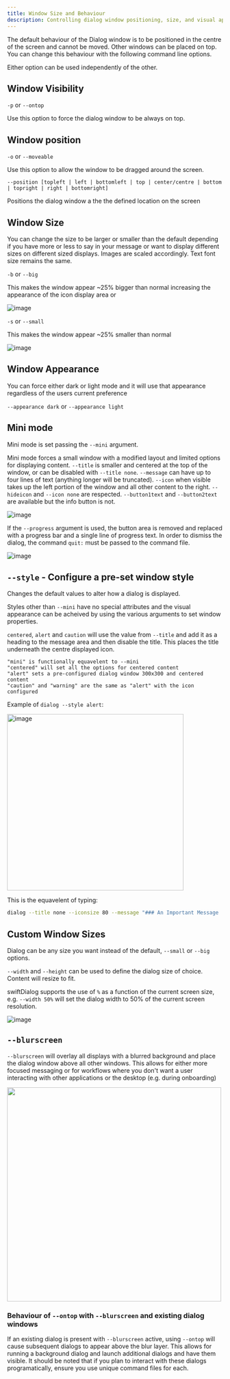 ```yaml
---
title: Window Size and Behaviour
description: Controlling dialog window positioning, size, and visual appearance
---
```


The default behaviour of the Dialog window is to be positioned in the centre of the screen and cannot be moved. Other windows can be placed on top. You can change this behaviour with the following command line options.

Either option can be used independently of the other.

## Window Visibility

`-p` or `--ontop`

Use this option to force the dialog window to be always on top.

## Window position

`-o` or `--moveable`

Use this option to allow the window to be dragged around the screen.

`--position [topleft | left | bottomleft | top | center/centre | bottom | topright | right | bottomright]`

Positions the dialog window a the the defined location on the screen


## Window Size

You can change the size to be larger or smaller than the default depending if you have more or less to say in your message or want to display different sizes on different sized displays.
Images are scaled accordingly.
Text font size remains the same.

`-b` or `--big`

This makes the window appear ~25% bigger than normal increasing the appearance of the icon display area or

![image](https://user-images.githubusercontent.com/3598965/184131775-9ec40570-8e70-47ba-aecd-5561f6b6f54d.png)

`-s` or `--small`

This makes the window appear ~25% smaller than normal

![image](https://user-images.githubusercontent.com/3598965/184131853-94255fc7-b040-4b64-812b-bbe7e9bf412b.png)

## Window Appearance

You can force either dark or light mode and it will use that appearance regardless of the users current preference

`--appearance dark` or `--appearance light`

## Mini mode

Mini mode is set passing the `--mini` argument.

Mini mode forces a small window with a modified layout and limited options for displaying content. `--title` is smaller and centered at the top of the window, or can be disabled with `--title none`. `--message` can have up to four lines of text (anything longer will be truncated). `--icon` when visible takes up the left portion of the window and all other content to the right. `--hideicon` and `--icon none` are respected. `--button1text` and `--button2text` are available but the info button is not.

![image](https://user-images.githubusercontent.com/3598965/184130942-8e0461e3-744d-4e69-89bc-6754cbd92abf.png)

If the `--progress` argument is used, the button area is removed and replaced with a progress bar and a single line of progress text. In order to dismiss the dialog, the command `quit:` must be passed to the command file.

![image](https://user-images.githubusercontent.com/3598965/184131293-efe2e2a3-2a33-42cf-b397-941d053b2693.png)

## `--style` - Configure a pre-set window style

Changes the default values to alter how a dialog is displayed.

Styles other than `--mini` have no special attributes and the visual appearance can be acheived by using the various arguments to set window properties.

`centered`, `alert` and `caution` will use the value from `--title` and add it as a heading to the message area and then disable the title. This places the title underneath the centre displayed icon.

    "mini" is functionally equavelent to --mini
    "centered" will set all the options for centered content
    "alert" sets a pre-configured dialog window 300x300 and centered content
    "caution" and "warning" are the same as "alert" with the icon configured

Example of `dialog --style alert`:

<img width="412" alt="image" src="https://github.com/bartreardon/swiftDialog/assets/3598965/53add8af-3407-4152-b374-486db664b8e9">

This is the equavelent of typing:

```bash
dialog --title none --iconsize 80 --message "### An Important Message  \n\nThis contains important message content\n\nPlease read" --messagealignment centre --buttonstyle centre --centreicon --width 300 --height 300
```

## Custom Window Sizes

Dialog can be any size you want instead of the default, `--small` or `--big` options.

`--width` and `--height` can be used to define the dialog size of choice. Content will resize to fit.

swiftDialog supports the use of `%` as a function of the current screen size, e.g. `--width 50%` will set the dialog width to 50% of the current screen resolution.

![image](https://user-images.githubusercontent.com/3598965/129476080-a708fe71-c566-4caf-8323-899e5dbdcc2b.png)

## `--blurscreen`

`--blurscreen` will overlay all displays with a blurred background and place the dialog window above all other windows. This allows for either more focused messaging or for workflows where you don't want a user interacting with other applications or the desktop (e.g. during onboarding)


<img src="https://user-images.githubusercontent.com/8291873/229149297-ab060e52-120a-42bc-8a4c-1150b7d80ca2.png" width="500">


### Behaviour of `--ontop` with `--blurscreen` and existing dialog windows

If an existing dialog is present with `--blurscreen` active, using `--ontop` will cause subsequent dialogs to appear above the blur layer. This allows for running a background dialog and launch additional dialogs and have them visible. It should be noted that if you plan to interact with these dialogs programatically, ensure you use unique command files for each.